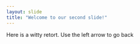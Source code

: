 ```yaml
---
layout: slide
title: "Welcome to our second slide!"
---
```

Here is a witty retort.
Use the left arrow to go back